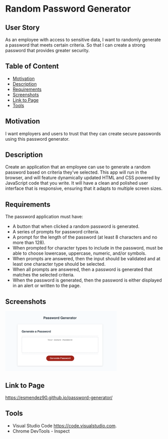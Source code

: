 # Random Password Generator

## User Story

As an employee with access to sensitive data, I want to randomly generate a password that meets certain criteria. So that I can create a strong password that provides greater security.

## Table of Content

* [Motivation](#motivation)
* [Description](#description)
* [Requirements](#requirements)
* [Screenshots](#screenshots)
* [Link to Page](#link-to-page)
* [Tools](#tools)

## Motivation

I want employers and users to trust that they can create secure passwords using this password generator. 

## Description

Create an application that an employee can use to generate a random password based on criteria they’ve selected. This app will run in the browser, and will feature dynamically updated HTML and CSS powered by JavaScript code that you write. It will have a clean and polished user interface that is responsive, ensuring that it adapts to multiple screen sizes.

## Requirements 

The password application must have: 

* A button that when clicked a random password is generated.
* A series of prompts for password criteria.
* A prompt for the length of the password (at least 8 characters and no more than 128).
* When prompted for character types to include in the password, must be able to choose lowercase, uppercase, numeric, and/or symbols.
* When prompts are answered, then the input should be validated and at least one character type should be selected.
* When all prompts are answered, then a password is generated that matches the selected criteria.
* When the password is generated, then the password is either displayed in an alert or written to the page.

## Screenshots

<img src="Images/password-generator.png" alt="Password Generator" width="70%" height="60%">

## Link to Page

<https://esmendez90.github.io/password-generator/>

## Tools

* Visual Studio Code <https://code.visualstudio.com>.
* Chrome DevTools - Inspect
 